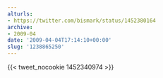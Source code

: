 ```yaml
---
alturls:
- https://twitter.com/bismark/status/1452380164
archive:
- 2009-04
date: '2009-04-04T17:14:10+00:00'
slug: '1238865250'
---
```


{{< tweet_nocookie 1452340974 >}}
